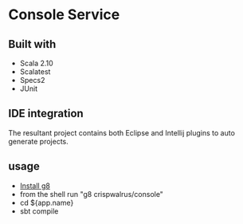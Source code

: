 # Console Service

## Built with
* Scala 2.10
* Scalatest
* Specs2
* JUnit



## IDE integration

The resultant project contains both Eclipse and Intellij plugins to
auto generate projects.

## usage

* [Install g8](http://github.com/n8han/giter8#readme)
* from the shell run "g8 crispwalrus/console"
* cd ${app.name}
* sbt compile

